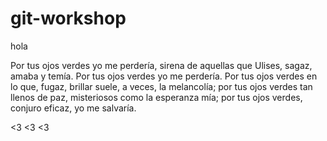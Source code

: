 # git-workshop


hola

Por tus ojos verdes yo me perdería,
sirena de aquellas que Ulises, sagaz,
amaba y temía.
Por tus ojos verdes yo me perdería.
Por tus ojos verdes en lo que, fugaz,
brillar suele, a veces, la melancolía;
por tus ojos verdes tan llenos de paz,
misteriosos como la esperanza mía;
por tus ojos verdes, conjuro eficaz,
yo me salvaría.

<3 <3 <3
